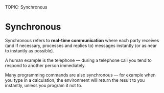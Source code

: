 TOPIC: Synchronous

# Synchronous

Synchronous refers to **real-time communication** where each party receives (and if necessary,
processes and replies to) messages instantly (or as near to instantly as possible).

A human example is the telephone — during a telephone call you tend to respond to another person immediately.

Many programming commands are also synchronous — for example when you type in a calculation,
the environment will return the result to you instantly, unless you program it not to.
